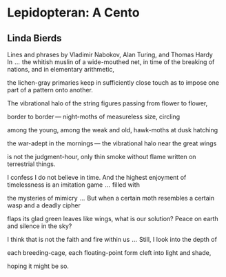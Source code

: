 # Lepidopteran: A Cento
## Linda Bierds
Lines and phrases by Vladimir Nabokov, Alan Turing, and Thomas Hardy
In    ...    the whitish muslin of a wide-mouthed net,
in time of the breaking of nations,
and in elementary arithmetic,

the lichen-gray primaries
keep in sufficiently close touch
as to impose one part of a pattern onto another.

The vibrational halo
of the string figures
passing from flower to flower,

border to border —
night-moths of measureless size,
circling

among the young, among the weak and old,
hawk-moths at dusk
hatching

the war-adept in the mornings —
the vibrational halo
near the great wings

is not the judgment-hour,
only thin smoke without flame
written on terrestrial things.

I confess I do not believe in time.
And the highest enjoyment of timelessness
is an imitation game    ...    filled with

the mysteries of mimicry    ...    But
when a certain moth resembles a certain wasp
and a deadly cipher

flaps its glad green leaves like wings,
what is our solution?
Peace on earth and silence in the sky?

I think that is not
the faith and fire within us    ...    Still,
I look into the depth of

each breeding-cage,
each floating-point form
cleft into light and shade,

hoping it might be so.